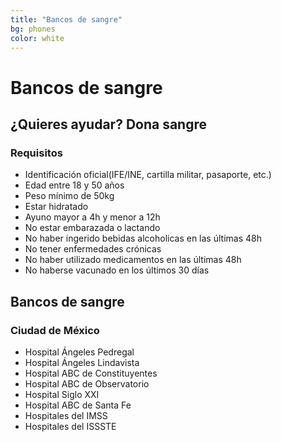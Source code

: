 ```yaml
---
title: "Bancos de sangre"
bg: phones
color: white
---
```


# Bancos de sangre
## ¿Quieres ayudar? Dona sangre
### Requisitos
* Identificación oficial(IFE/INE, cartilla militar, pasaporte, etc.)
* Edad entre 18 y 50 años
* Peso mínimo de 50kg
* Estar hidratado
* Ayuno mayor a 4h y menor a 12h
* No estar embarazada o lactando
* No haber ingerido bebidas alcoholicas en las últimas 48h
* No tener enfermedades crónicas
* No haber utilizado medicamentos en las últimas 48h
* No haberse vacunado en los últimos 30 días

## Bancos de sangre
### Ciudad de México
* Hospital Ángeles Pedregal
* Hospital Ángeles Lindavista
* Hospital ABC de Constituyentes
* Hospital ABC de Observatorio
* Hospital Siglo XXI
* Hospital ABC de Santa Fe
* Hospitales del IMSS
* Hospitales del ISSSTE
